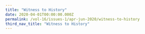 ```yaml
---
title: "Witness to History"
date: 2020-04-01T00:00:00.000Z
permalink: /vol-16/issues-1/apr-jun-2020/witness-to-history
third_nav_title: "Witness to History"
---
```


<style>
table { 
	background-color: #e1deea;
	}
.infobox { 
  padding: 20px;
  margin: 20px;
  background: #e1deea
}
</style>